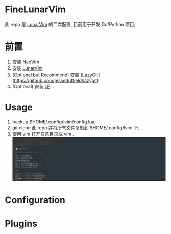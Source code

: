 # FineLunarVim

此 repo 是 [LunarVim](https://github.com/lunarvim/lunarvim) 的二次配置, 目前用于开发 Go/Python 项目;

# 前置

1. 安装 [NeoVim](https://neovim.io/)
2. 安装 [LunarVim](https://github.com/lunarvim/lunarvim)
3. (Optional but Recommend) 安装 [LazyGit] (https://github.com/jesseduffield/lazygit)
4. (Optional) 安装 [LF](https://github.com/gokcehan/lf)

# Usage

1. backup $HOME/.config/lvim/config.lua;
2. git clone 此 repo 并将所有文件复制到 $HOME/.config/lvim 下;
3. 使用 vim 打开任意目录或 vim .
   ![dashboard](./dashboard.png)

# Configuration

# Plugins
